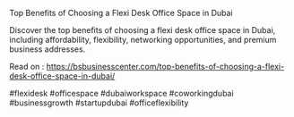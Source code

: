 Top Benefits of Choosing a Flexi Desk Office Space in Dubai

Discover the top benefits of choosing a flexi desk office space in Dubai, including affordability, flexibility, networking opportunities, and premium business addresses.

Read on : https://bsbusinesscenter.com/top-benefits-of-choosing-a-flexi-desk-office-space-in-dubai/

#flexidesk #officespace #dubaiworkspace #coworkingdubai #businessgrowth #startupdubai #officeflexibility
